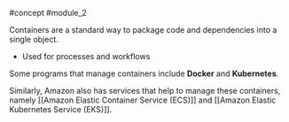 #concept  #module_2


Containers are a standard way to package code and dependencies into a single object.

- Used for processes and workflows

Some programs that manage containers include **Docker** and **Kubernetes**.

Similarly, Amazon also has services that help to manage these containers, namely [[Amazon Elastic Container Service (ECS)]] and [[Amazon Elastic Kubernetes Service (EKS)]].

